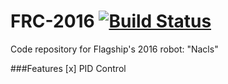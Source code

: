 FRC-2016 [![Build Status](https://travis-ci.org/ObjectiveCook/FRC-2016-E.svg?branch=master)](https://travis-ci.org/ObjectiveCook/FRC-2016-E)
=========
Code repository for Flagship's 2016 robot: "Nacls"

###Features
[x] PID Control
